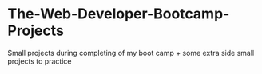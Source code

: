 # The-Web-Developer-Bootcamp-Projects
Small projects during completing of my boot camp + some extra side small projects to practice
